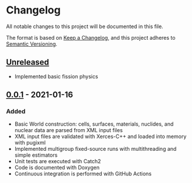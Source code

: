 # Changelog
All notable changes to this project will be documented in this file.

The format is based on [Keep a Changelog](https://keepachangelog.com/en/1.0.0/),
and this project adheres to [Semantic Versioning](https://semver.org/spec/v2.0.0.html).

## [Unreleased]
- Implemented basic fission physics

## [0.0.1] - 2021-01-16
### Added
- Basic World construction: cells, surfaces, materials, nuclides, and nuclear
  data are parsed from XML input files
- XML input files are validated with Xerces-C++ and loaded into memory with
  pugixml
- Implemented multigroup fixed-source runs with multithreading and simple
  estimators
- Unit tests are executed with Catch2
- Code is documented with Doxygen
- Continuous integration is performed with GitHub Actions

[Unreleased]: https://github.com/agtumulak/minimc/compare/v0.0.1...develop
[0.0.1]: https://github.com/agtumulak/minimc/releases/tag/v0.0.1
